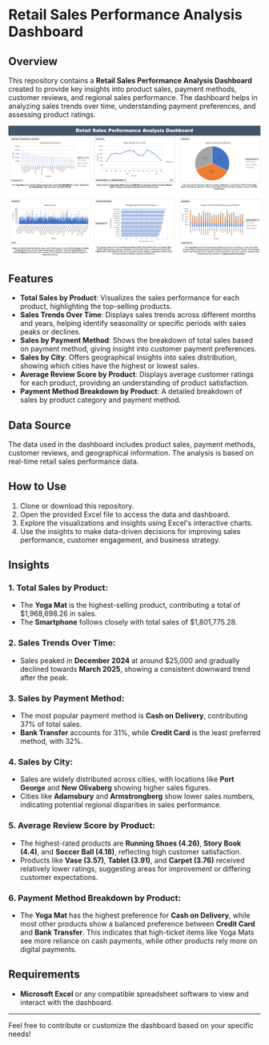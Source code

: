 # Retail Sales Performance Analysis Dashboard

## Overview

This repository contains a **Retail Sales Performance Analysis Dashboard** created to provide key insights into product sales, payment methods, customer reviews, and regional sales performance. The dashboard helps in analyzing sales trends over time, understanding payment preferences, and assessing product ratings.

![Alt text for the image](https://github.com/Fernan034/retail-sales-analysis-dashboard/blob/main/Retail%20Sales%20Dashboard.png?raw=true)


## Features

- **Total Sales by Product**: Visualizes the sales performance for each product, highlighting the top-selling products.
- **Sales Trends Over Time**: Displays sales trends across different months and years, helping identify seasonality or specific periods with sales peaks or declines.
- **Sales by Payment Method**: Shows the breakdown of total sales based on payment method, giving insight into customer payment preferences.
- **Sales by City**: Offers geographical insights into sales distribution, showing which cities have the highest or lowest sales.
- **Average Review Score by Product**: Displays average customer ratings for each product, providing an understanding of product satisfaction.
- **Payment Method Breakdown by Product**: A detailed breakdown of sales by product category and payment method.

## Data Source

The data used in the dashboard includes product sales, payment methods, customer reviews, and geographical information. The analysis is based on real-time retail sales performance data.

## How to Use

1. Clone or download this repository.
2. Open the provided Excel file to access the data and dashboard.
3. Explore the visualizations and insights using Excel's interactive charts.
4. Use the insights to make data-driven decisions for improving sales performance, customer engagement, and business strategy.

## Insights

### 1. **Total Sales by Product**:
   - The **Yoga Mat** is the highest-selling product, contributing a total of $1,968,698.26 in sales.
   - The **Smartphone** follows closely with total sales of $1,801,775.28.

### 2. **Sales Trends Over Time**:
   - Sales peaked in **December 2024** at around $25,000 and gradually declined towards **March 2025**, showing a consistent downward trend after the peak.

### 3. **Sales by Payment Method**:
   - The most popular payment method is **Cash on Delivery**, contributing 37% of total sales.
   - **Bank Transfer** accounts for 31%, while **Credit Card** is the least preferred method, with 32%.

### 4. **Sales by City**:
   - Sales are widely distributed across cities, with locations like **Port George** and **New Olivaberg** showing higher sales figures.
   - Cities like **Adamsbury** and **Armstrongberg** show lower sales numbers, indicating potential regional disparities in sales performance.

### 5. **Average Review Score by Product**:
   - The highest-rated products are **Running Shoes (4.26)**, **Story Book (4.4)**, and **Soccer Ball (4.18)**, reflecting high customer satisfaction.
   - Products like **Vase (3.57)**, **Tablet (3.91)**, and **Carpet (3.76)** received relatively lower ratings, suggesting areas for improvement or differing customer expectations.

### 6. **Payment Method Breakdown by Product**:
   - The **Yoga Mat** has the highest preference for **Cash on Delivery**, while most other products show a balanced preference between **Credit Card** and **Bank Transfer**. This indicates that high-ticket items like Yoga Mats see more reliance on cash payments, while other products rely more on digital payments.

## Requirements

- **Microsoft Excel** or any compatible spreadsheet software to view and interact with the dashboard.

---

Feel free to contribute or customize the dashboard based on your specific needs!
